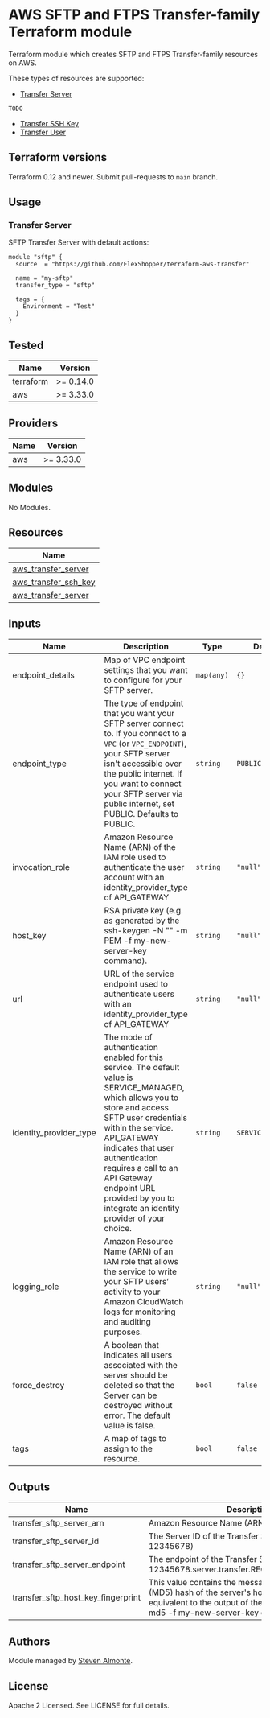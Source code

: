 # AWS SFTP and FTPS Transfer-family Terraform module

Terraform module which creates SFTP and FTPS Transfer-family resources on AWS.

These types of resources are supported:

* [Transfer Server](https://registry.terraform.io/providers/hashicorp/aws/latest/docs/resources/transfer_server)

`TODO`

* [Transfer SSH Key](https://registry.terraform.io/providers/hashicorp/aws/latest/docs/resources/transfer_ssh_key)
* [Transfer User](https://registry.terraform.io/providers/hashicorp/aws/latest/docs/resources/transfer_user)

## Terraform versions

Terraform 0.12 and newer. Submit pull-requests to `main` branch.

## Usage

### Transfer Server

SFTP Transfer Server with default actions:

```hcl
module "sftp" {
  source  = "https://github.com/FlexShopper/terraform-aws-transfer"
  
  name = "my-sftp"
  transfer_type = "sftp"

  tags = {
    Environment = "Test"
  }
}
```

## Tested

| Name | Version |
|------|---------|
| terraform | >= 0.14.0 |
| aws | >= 3.33.0 |

## Providers

| Name | Version |
|------|---------|
| aws | >= 3.33.0 |

## Modules

No Modules.

## Resources

| Name |
|------|
| [aws_transfer_server](https://registry.terraform.io/providers/hashicorp/aws/latest/docs/resources/transfer_server) |
| [aws_transfer_ssh_key](https://registry.terraform.io/providers/hashicorp/aws/latest/docs/resources/transfer_ssh_key) |
| [aws_transfer_server](https://registry.terraform.io/providers/hashicorp/aws/latest/docs/resources/transfer_user) |

## Inputs

| Name | Description | Type | Default | Required |
|------|-------------|------|---------|:--------:|
| endpoint\_details | Map of VPC endpoint settings that you want to configure for your SFTP server. | `map(any)` | `{}` | no |
| endpoint\_type | The type of endpoint that you want your SFTP server connect to. If you connect to a `VPC` (or `VPC_ENDPOINT`), your SFTP server isn't accessible over the public internet. If you want to connect your SFTP server via public internet, set PUBLIC. Defaults to PUBLIC. | `string` | `PUBLIC` | no |
| invocation\_role | Amazon Resource Name (ARN) of the IAM role used to authenticate the user account with an identity_provider_type of API_GATEWAY | `string` | `"null"` | no |
| host\_key | RSA private key (e.g. as generated by the ssh-keygen -N "" -m PEM -f my-new-server-key command). | `string` | `"null"` | no |
| url | URL of the service endpoint used to authenticate users with an identity_provider_type of API_GATEWAY | `string` | `"null"` | no |
| identity\_provider\_type | The mode of authentication enabled for this service. The default value is SERVICE_MANAGED, which allows you to store and access SFTP user credentials within the service. API_GATEWAY indicates that user authentication requires a call to an API Gateway endpoint URL provided by you to integrate an identity provider of your choice. | `string` | `SERVICE_MANAGED` | no |
| logging\_role | Amazon Resource Name (ARN) of an IAM role that allows the service to write your SFTP users’ activity to your Amazon CloudWatch logs for monitoring and auditing purposes. | `string` | `"null"` | no |
| force\_destroy | A boolean that indicates all users associated with the server should be deleted so that the Server can be destroyed without error. The default value is false. | `bool` | `false` | no |
| tags | A map of tags to assign to the resource. | `bool` | `false` | no |

## Outputs

| Name | Description |
|------|-------------|
| transfer\_sftp\_server\_arn | Amazon Resource Name (ARN) of Transfer Server |
| transfer\_sftp\_server\_id | The Server ID of the Transfer Server (e.g. s-12345678) |
| transfer\_sftp\_server\_endpoint | The endpoint of the Transfer Server (e.g. s-12345678.server.transfer.REGION.amazonaws.com) |
| transfer\_sftp\_host\_key\_fingerprint | This value contains the message-digest algorithm (MD5) hash of the server's host key. This value is equivalent to the output of the ssh-keygen -l -E md5 -f my-new-server-key command. |

## Authors

Module managed by [Steven Almonte](https://github.com/salmonte-flexshopper).

## License

Apache 2 Licensed. See LICENSE for full details.


